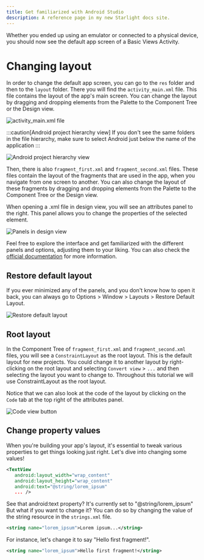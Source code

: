 ```yaml
---
title: Get familiarized with Android Studio
description: A reference page in my new Starlight docs site.
---
```


Whether you ended up using an emulator or connected to a physical device, you should now see the default app screen of a Basic Views Activity.

# Changing layout

In order to change the default app screen, you can go to the `res` folder and then to the `layout` folder. There you will find the `activity_main.xml` file. This file contains the layout of the app's main screen. You can change the layout by dragging and dropping elements from the Palette to the Component Tree or the Design view.

![activity_main.xml file](/cs2340-android-tutorial/activity-main-xml.png)

:::caution[Android project hierarchy view]
If you don't see the same folders in the file hierarchy, make sure to select Android just below the name of the application
:::

![Android project hierarchy view](/cs2340-android-tutorial/android-view.png)

Then, there is also `fragment_first.xml` and `fragment_second.xml` files. These files contain the layout of the fragments that are used in the app, when you navigate from one screen to another. You can also change the layout of these fragments by dragging and dropping elements from the Palette to the Component Tree or the Design view.

When opening a .xml file in design view, you will see an attributes panel to the right. This panel allows you to change the properties of the selected element.

![Panels in design view](/cs2340-android-tutorial/layout-panels.png)

Feel free to explore the interface and get familiarized with the different panels and options, adjusting them to your liking. You can also check the [official documentation](https://developer.android.com/studio/intro) for more information.

## Restore default layout 

If you ever minimized any of the panels, and you don't know how to open it back, you can always go to Options > Window > Layouts > Restore Default Layout.

![Restore default layout](/cs2340-android-tutorial/restore-default-layout.png)

## Root layout

In the Component Tree of `fragment_first.xml` and `fragment_second.xml` files, you will see a `ConstraintLayout` as the root layout. This is the default layout for new projects. You could change it to another layout by right-clicking on the root layout and selecting `Convert view` > `...` and then selecting the layout you want to change to. Throughout this tutorial we will use ConstraintLayout as the root layout.

Notice that we can also look at the code of the layout by clicking on the `Code` tab at the top right of the attributes panel.

![Code view button](/cs2340-android-tutorial/code-view-button.png)

## Change property values

When you're building your app's layout, it's essential to tweak various properties to get things looking just right. Let's dive into changing some values!

```xml
<TextView
   android:layout_width="wrap_content"
   android:layout_height="wrap_content"
   android:text="@string/lorem_ipsum"
   ... />
```

See that android:text property? It's currently set to "@string/lorem_ipsum" But what if you want to change it? You can do so by changing the value of the string resource in the `strings.xml` file.

```xml
<string name="lorem_ipsum">Lorem ipsum...</string>
```

For instance, let's change it to say "Hello first fragment!".

```xml
<string name="lorem_ipsum">Hello first fragment!</string>
```

